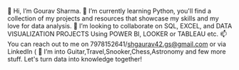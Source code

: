 👋 Hi, I’m Gourav Sharma.
🌱 I’m currently learning Python, you'll find a collection of my projects and resources that showcase my skills and my love for data analysis.
🤝 I’m looking to collaborate on SQL, EXCEL, and DATA VISUALIZATION PROJECTS Using POWER BI, LOOKER or TABLEAU etc.
📫 You can reach out to me on 7978152641/shgaurav42.gs@gmail.com or via LinkedIn (
👀 I’m into Guitar,Travel,Snooker,Chess,Astronomy and few more stuff. Let's turn data into knowledge together!
